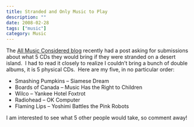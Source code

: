 ```yaml
---
title: Stranded and Only Music to Play
description: ""
date: 2008-02-28
tags: ["music"]
category: Music
---
```



<p>The <a href="https://web.archive.org/web/20131211165837/http://www.npr.org/blogs/allsongs/2008/02/desert_island_5_1.html">All Music Considered blog</a> recently had a post asking for submissions about what 5 CDs they would bring if they were stranded on a desert island.&nbsp; I had to read it closely to realize I couldn’t bring a bunch of double albums, it is 5 physical CDs.&nbsp; Here are my five, in no particular order:</p>

<ul>

<li>Smashing Pumpkins – Siamese Dream</li>

<li>Boards of Canada – Music Has the Right to Children</li>

<li>Wilco – Yankee Hotel Foxtrot</li>

<li>Radiohead – OK Computer</li>

<li>Flaming Lips – Yoshimi Battles the Pink Robots</li>

</ul>

<p>I am interested to see what 5 other people would take, so comment away!</p>
